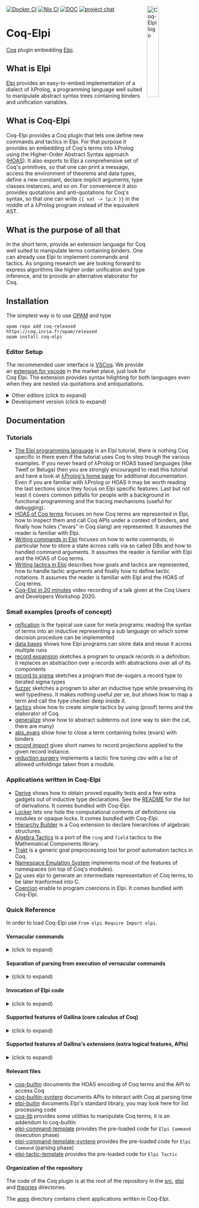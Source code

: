 [![Docker CI](https://github.com/LPCIC/coq-elpi/actions/workflows/main.yml/badge.svg)](https://github.com/LPCIC/coq-elpi/actions/workflows/main.yml)
[![Nix CI](https://github.com/LPCIC/coq-elpi/actions/workflows/nix-action-coq-8.19.yml/badge.svg)](https://github.com/LPCIC/coq-elpi/actions/workflows/nix-action-coq-8.19.yml)
[![DOC](https://github.com/LPCIC/coq-elpi/actions/workflows/doc.yml/badge.svg)](https://github.com/LPCIC/coq-elpi/actions/workflows/doc.yml)
[![project chat](https://img.shields.io/badge/zulip-join_chat-brightgreen.svg)](https://coq.zulipchat.com/#narrow/stream/253928-Elpi-users.20.26.20devs)
<img align="right" src="https://github.com/LPCIC/coq-elpi/raw/master/etc/logo.png" alt="Coq-Elpi logo" width="25%" />

# Coq-Elpi
[Coq](https://github.com/coq/coq) plugin embedding [Elpi](https://github.com/LPCIC/elpi).

## What is Elpi
[Elpi](https://github.com/LPCIC/elpi) provides an easy-to-embed implementation
of a dialect of λProlog, a programming language well suited to manipulate
abstract syntax trees containing binders and unification variables.

## What is Coq-Elpi
Coq-Elpi provides a Coq plugin that lets one define new commands and tactics in
Elpi. For that purpose it provides an embedding of Coq's terms into λProlog
using the Higher-Order Abstract Syntax approach
([HOAS](https://en.wikipedia.org/wiki/Higher-order_abstract_syntax)). It also
exports to Elpi a comprehensive set of Coq's primitives, so that one can
print a message, access the environment of theorems and data types, define a
new constant, declare implicit arguments, type classes instances, and so on.
For convenience it also provides quotations and anti-quotations for Coq's
syntax, so that one can write `{{ nat -> lp:X }}` in the middle of a λProlog
program instead of the equivalent AST.

## What is the purpose of all that
In the short term, provide an extension language for Coq well suited to
manipulate terms containing binders. One can already use Elpi to implement
commands and tactics.
As ongoing research we are
looking forward to express algorithms like higher order unification and type
inference, and to provide an alternative elaborator for Coq.

## Installation

The simplest way is to use [OPAM](http://opam.ocaml.org/) and type
```
opam repo add coq-released https://coq.inria.fr/opam/released
opam install coq-elpi
```

### Editor Setup

The recommended user interface is [VSCoq](https://github.com/coq-community/vscoq/).
We provide an [extension for vscode](https://github.com/LPCIC/coq-elpi-lang) in the
market place, just look for Coq Elpi. The extension provides syntax hilighting
for both languages even when they are nested via quotations and antiquotations.

<details><summary>Other editors (click to expand)</summary><p>

At the time of writing Proof General does not handle quotations correctly, see ProofGeneral/PG#437.
In particular `Elpi Accumulate lp:{{ .... }}.` is used in tutorials to mix Coq and Elpi code
without escaping. Coq-Elpi also accepts `Elpi Accumulate " .... ".` but strings part of the
Elpi code needs to be escaped. Finally, for non-tutorial material, one can always put
the code in an external file declared with `From some.load.path Extra Dependency "filename" as f.`
and use `Elpi Accumulate File f.`.

CoqIDE does handle quotations. The installation process puts
[coq-elpi.lang](etc/coq-elpi.lang)
in a place where CoqIDE can find it.  Then you can select `coq-elpi`
from the menu `Edit -> Preferences -> Colors`.

For Vim users, [Coqtail](https://github.com/whonore/Coqtail) provides syntax
highlighting and handles quotations.

</p></details>

<details><summary>Development version (click to expand)</summary><p>

To install the development version one can type
```
opam pin add coq-elpi https://github.com/LPCIC/coq-elpi.git
```
One can also clone this repository and type `make`, but check you have
all the dependencies installed first (see [coq-elpi.opam](coq-elpi.opam)).

We recommend to look at the [CI setup](.github/workflows) for
ocaml versions being tested. Also, we recommend to install `dot-merlin-reader`
and `ocaml-lsp-server` (version 1.15).

</p></details>

## Documentation

### Tutorials

- [The Elpi programming language](https://lpcic.github.io/coq-elpi/tutorial_elpi_lang.html) is an Elpi
  tutorial, there is nothing Coq specific in there even if the tutorial uses Coq
  to step trough the various examples. If you never heard of λProlog or HOAS
  based languages (like Twelf or Beluga) then you are strongly encouraged to
  read this tutorial and have a look at
  [λProlog's home page](http://www.lix.polytechnique.fr/Labo/Dale.Miller/lProlog/)
  for additional documentation. Even if you are familiar with λProlog or HOAS it
  may be worth reading the last sections since they focus on Elpi specific
  features. Last but not least it covers common pitfalls for people with a
  background in functional programming and the tracing mechanisms (useful for
  debugging).
- [HOAS of Coq terms](https://lpcic.github.io/coq-elpi/tutorial_coq_elpi_HOAS.html) focuses on how
  Coq terms are represented in Elpi, how to inspect them and call Coq APIs under
  a context of binders, and finally how holes ("evars" in Coq slang) are
  represented. It assumes the reader is familiar with Elpi.
- [Writing commands in Elpi](https://lpcic.github.io/coq-elpi/tutorial_coq_elpi_command.html) focuses on how to
  write commands, in particular how to store a state across calls via so called
  DBs and how to handled command arguments. It assumes the reader is familiar
  with Elpi and the HOAS of Coq terms.
- [Writing tactics in Elpi](https://lpcic.github.io/coq-elpi/tutorial_coq_elpi_tactic.html) describes how goals
  and tactics are represented, how to handle tactic arguments and finally how
  to define tactic notations. It assumes the reader is familiar with Elpi and
  the HOAS of Coq terms.
- [Coq-Elpi in 20 minutes](https://youtu.be/m60rHnvCJ2o)
  video recording of a talk given at the Coq Users and Developers Workshop 2020.

### Small examples (proofs of concept)

- [reification](examples/example_reflexive_tactic.v) is the typical use
  case for meta programs: reading the syntax of terms into an inductive
  representing a sub language on which some decision procedure can be
  implemented
- [data bases](examples/example_data_base.v) shows how Elpi programs
  can store data and reuse it across multiple runs
- [record expansion](examples/example_record_expansion.v) sketches a
  program to unpack records in a definition: it  replaces an abstraction over a
  records with abstractions over all of its components
- [record to sigma](examples/example_record_to_sigma.v) sketches a
  program that de-sugars a record type to iterated sigma types
- [fuzzer](examples/example_fuzzer.v) sketches a
  program to alter an inductive type while preserving its well typedness. It
  makes nothing useful per se, but shows how to map a term and call the type
  checker deep inside it.
- [tactics](examples/example_curry_howard_tactics.v) show how to create
  simple tactics by using (proof) terms and the elaborator of Coq
- [generalize](examples/example_generalize.v) show how to abstract
  subterms out (one way to skin the cat, there are many)
- [abs_evars](examples/example_abs_evars.v) show how to close a term
  containing holes (evars) with binders
- [record import](examples/example_import_projections.v) gives short names
  to record projections applied to the given record instance.
- [reduction surgery](examples/example_reduction_surgery.v) implements
  a tactic fine tuning cbv with a list of allowed unfoldings taken from a
  module.

### Applications written in Coq-Elpi

- [Derive](apps/derive/examples/usage.v) shows how to 
  obtain proved equality tests and a few extra gadgets out of
  inductive type declarations. See the [README](apps/derive/README.md)
  for the list of derivations. It comes bundled with Coq-Elpi.
- [Locker](apps/locker) lets one hide the computational contents of definitions
  via modules or opaque locks. It comes bundled with Coq-Elpi.
- [Hierarchy Builder](https://github.com/math-comp/hierarchy-builder) is a
  Coq extension to declare hierarchies of algebraic structures.
- [Algebra Tactics](https://github.com/math-comp/algebra-tactics/) is a 
  port of the `ring` and `field` tactics to the Mathematical Components
  library.
- [Trakt](https://github.com/ecranceMERCE/trakt) is a generic goal
  preprocessing tool for proof automation tactics in Coq.
- [Namespace Emulation System](apps/NES/examples/usage_NES.v) implements
  most of the features of namespaces (on top of Coq's modules).
- [Dx](https://gitlab.univ-lille.fr/samuel.hym/dx) uses elpi to generate
  an intermediate representation of Coq terms, to be later tranformed into
  C.
- [Coercion](apps/coercion) enable to program coercions in Elpi.
  It comes bundled with Coq-Elpi.

### Quick Reference

In order to load Coq-Elpi use `From elpi Require Import elpi`.

#### Vernacular commands

<details><summary>(click to expand)</summary>

- `Elpi Command <qname>` creates command named `<qname>` containing the preamble
  [elpi-command](elpi/elpi-command-template.elpi).
- `Elpi Tactic <qname>` creates a tactic `<qname>` containing the preamble
  [elpi-tactic](elpi/elpi-tactic-template.elpi).
- `Elpi Db <dbname> <code>` creates a Db (a program that is accumulated into
  other programs). `<code>` is the initial contents of the Db, including the
  type declaration of its constituting predicates.
  It understands the `#[phase]` attribute, see [synterp-vs-interp](README.md#separation-of-parsing-from-execution-of-vernacular-commands).
- `Elpi Program <qname> <code>` lower level primitive letting one crate a
  command/tactic with a custom preamble `<code>`.
- `From some.load.path Extra Dependency <filename> as <fname>`.
- `Elpi Accumulate [<dbname>|<qname>] [<code>|File <fname>|Db <dbname>]`
  adds code to the current program (or `<dbname>` or `<qname>` if specified).
  The code can be verbatim, from a file or a Db.
  File names `<fname>` must have been previously declared with the above command.
  It understands the `#[skip="rex"]` and `#[only="rex"]` which make the command
  a no op if the Coq version is matched (or not) by the given regular expression.
  It understands the `#[phase]` attribute, see [synterp-vs-interp](README.md#separation-of-parsing-from-execution-of-vernacular-commands)
- `Elpi Typecheck [<qname>]` typechecks the current program (or `<qname>` if
  specified).
  It understands the `#[phase]` attribute, see [synterp-vs-interp](README.md#separation-of-parsing-from-execution-of-vernacular-commands)
- `Elpi Debug <string>` sets the variable `<string>`, relevant for conditional
  clause compilation (the `:if VARIABLE` clause attribute).
  It understands the `#[phase]` attribute, see [synterp-vs-interp](README.md#separation-of-parsing-from-execution-of-vernacular-commands)
- `Elpi Trace [[<start> <stop>] <predicate-filter>*|Off]` enable/disable
  tracing, eventually limiting it to a specific range of execution steps or
  predicate names.
  It understands the `#[phase]` attribute, see [synterp-vs-interp](README.md#separation-of-parsing-from-execution-of-vernacular-commands)
- `Elpi Trace Browser` enable/disable
  tracing for Elpi's [trace browser]().
- `Elpi Bound Steps <number>` limits the number of steps an Elpi program can
  make.
- `Elpi Print <qname> [<string> <filter>*]` prints the program `<qname>` to an
  HTML file named `<qname>.html` and a text file called `<qname>.txt`
  (or `<string>` if provided) filtering out clauses whose file or clause-name
  matches `<filter>`.
  It understands the `#[phase]` attribute, see [synterp-vs-interp](README.md#separation-of-parsing-from-execution-of-vernacular-commands)

where:

- `<qname>` is a qualified Coq name, e.g. `derive.eq` or `my_program`.
- `<dbname>` is like `<qname>` but lives in a different namespace. By convention
  `<dbname>` ends in `.db`, e.g. `derive.eq.db`.
- `<code>` is verbatim Elpi code, either `lp:{{ ... }}` or `" ... "` (in the
  latter case, strings delimiters need to be escaped following Coq rules, e.g.
  `lp:{{ coq.say "hello!" }}` becomes `" coq.say ""hello!"" "`).
- `<filename>` is a string containing the path of an external file, e.g.
  `"this_file.elpi"`.
- `<start>` and `<stop>` are numbers, e.g. `17 24`.
- `<predicate-filter>` is a regexp against which the predicate name is matched,
  e.g. `"derive.*"`.

</p></details>

#### Separation of parsing from execution of vernacular commands

<details><summary>(click to expand)</summary>

Since version 8.18 Coq has separate parsing and execution phases,
respectively called synterp and interp.

Since Coq has an extensible grammar the parsing phase is not entirely
performed by the parser: after parsing one sentence Coq evaluates its
synterp action. The synterp actions of a command like `Import A.` are
the subset of its effect which affect parsing, like enabling a notation.
Later, during the execution phase Coq evaluates the its
interp action, which includes effects like putting lemma names in scope or
enables type class instances etc.

Being able to parse an entire document quickly,
without actually executing any sentence, is important for developing reactive
user interfaces, but requires some extra work when defining new commands,
in particular to separate their synterp actions from their interp ones.
Each command defined with Coq-Elpi is split into two programs,
one running during the parsing phase and the other one during the execution
phase.

##### Declaration of synterp actions

Each `Elpi Command` internally declares two programs with the same name.
One to be run while the Coq document is parsed, the synterp-command,
and the other one while it is executed, the interp command.
`Elpi Accumulate`, by default, adds code to the interp-command.
The `#[phase]` attribute can be used to accumulate code to the synterp-command
or to both commands. `Elpi Typecheck` checks both commands.

Each `Elpi Db` internally declares one db, by default for the interp phase.
The `#[phase]` attribute can be used crate a database for the synterp phase,
or for both phases. Note that databases for the two phases are distinct, no
data is shared among them. In particular the `coq.elpi.accumulate*` API exists
in both phases and only acts on data bases for the current phase.

##### The alignment of phases

All synterp actions, i.e. calls to APIs dealing with modules and sections
like begin/end-module or import/export, have to happen at *both* synterp and
interp time and *in the same order*.

In order to do so, the synterp-command may need to communicate data to the
corresponding interp-command. There are two ways for doing so.

The first one is to use, as the main entry points, the following ones:
```
pred main-synterp i:list argument, o:any.
pred main-interp i:list argument, i:any.
```
Unlike `main` the former outputs a datum while the latter receives it in input.
During the synterp phase the API `coq.synterp-actions` lists the actions
performed so far. An excerpt from the [coq-builtin-synterp](builtin-doc/coq-builtin-synterp.elpi) file:
```
% Action executed during the parsing phase (aka synterp)
kind synterp-action type.
type begin-module id -> synterp-action.
type end-module modpath -> synterp-action.
```
The synterp-command can output data of that type, but also any other data it
wishes.

The second way to communicate data is implicit, but limited to synterp actions.
Such synterp actions can be recorded into (nested) groups whose structure is
declared using well-bracketed calls to predicates `coq.begin-synterp-group`
and `coq.end-synterp-group` in the synterp phase. In the interp phase, one can
then use predicate `coq.replay-synterp-action-group` to replay all the synterp
actions of the group with the given name at once.

In the case where one wishes to interleave code between the actions of a given
group, it is also possible to match the synterp group structure at interp, via
`coq.begin-synterp-group` and `coq.end-synterp-group`. Individual actions that
are contained in the group then need to be replayed individually.

One can use `coq.replay-next-synterp-actions` to replay all synterp actions
until the next beginning/end of a synterp group. However, this is discouraged
in favour of using groups explicitly, as this is more modular. Code that used
to rely on the now-removed `coq.replay-all-missing-synterp-actions` predicate
can rely on `coq.replay-next-synterp-actions` instead, but this is discouraged
in favour of using groups explicitly)

##### Syntax of the `#[phase]` attribute

- `#[phase="ph"]` where `"ph"` can be `"parsing"`,
  `"execution"` or `"both"`
- `#[synterp]` is a shorthand for `#[phase="parsing"]`
- `#[interp]` is a shorthand for `#[phase="execution]`

</p></details>

#### Invocation of Elpi code

<details><summary>(click to expand)</summary>

- `Elpi <qname> <argument>*.` invokes the `main` predicate of the `<qname>`
  program passing a possible empty list of arguments. This is how you invoke a
  command.
- `elpi <qname> <argument>*.` invokes the `solve` predicate of the `<qname>`
  program passing a possible empty list of arguments and the current goal. This
  is how you invoke a tactic.

- `Elpi Export <qname> [As <other-qname>]` makes it possible to invoke
  command `<qname>` (or `<other-qname>` if given) without
  the `Elpi` prefix or invoke tactic `<qname>` in the middle of a term just
  writing `<qname> args` instead of `ltac:(elpi <qname> args)`. Note that in
  the case of tactics, all arguments are considered to be terms.
  Moreover, remember that one can use `Tactic Notation` to give the tactic a
  better syntax and a shorter name when used in the middle of a proof script.

where `<argument>` can be:

- a number, e.g. `3`, represented in Elpi as `(int 3)`
- a string, e.g. `"foo"` or `bar.baz`,  represented in Elpi as `(str "foo")` and
  `(str "bar.baz")`. Coq keywords and symbols are recognized as strings,
  eg `=>` requires no quotes. Quotes are necessary if the string contains
  a space or a character that is not accepted for qualified identifiers or
  if the string is `Definition`, `Axiom`, `Record`, `Structure`, `Inductive`,
  `CoInductive`, `Variant` or `Context`.
- a term, e.g. `(3)` or `(f x)`, represented in Elpi as `(trm ...)`. Note that
  terms always require parentheses, that is `3` is a number while `(3)` is a Coq
  term and depending on the context could be a natural number
  (i.e. `S (S (S O))`) or a `Z` or ... See also the section Terms as arguments
  down below, and the syntax for Ltac variables down below.

Commands also accept the following arguments (the syntax is as close as possible
to the Coq one: [...] means optional, * means 0 or more). See the `argument`
data type in `coq-builtin.elpi` for their HOAS encoding. See also the section
Terms as arguments down below.

- `Definition` _name_ _binder_* [`:` _term_] `:=` _term_
- `Axiom` _name_ `:` _term_
- [ `Record` | `Structure` ] _name_ _binder_* [`:` _sort_] `:=` [_name_] `{` _name_ `:` _term_ `;` * `}`
- [ `Inductive` | `CoInductive` | `Variant` ] _name_ _binder_* [`|` _binder_*] [`:` _term_] `:=` `|` _name_ _binder_* `:` _term_ *
- `Context` _binder_*

##### Ltac Variables

Tactics also accept Ltac variables as follows:
- `ltac_string:(v)` (for `v` of type `string` or `ident`)
- `ltac_int:(v)` (for `v` of type `int` or `integer`)
- `ltac_term:(v)` (for `v` of type `constr` or `open_constr` or `uconstr` or `hyp`)
- `ltac_(string|int|term)_list:(v)` (for `v` of type `list` of ...)
- `ltac_tactic:(t)` (for `t` of type `tactic_expr`)
- `ltac_attributes:(v)` (for `v` of type `attributes`)
For example:
```coq
Tactic Notation "tac" string(X) ident(Y) int(Z) hyp(T) constr_list(L) simple_intropattern_list(P) :=
  elpi tac ltac_string:(X) ltac_string:(Y) ltac_int:(Z) ltac_term:(T) ltac_term_list:(L) ltac_tactic:(intros P).
```
lets one write `tac "a" b 3 H t1 t2 t3 [|m]` in any Ltac context.
Arguments are first interpreted by Ltac according to the types declared
in the tactic notation and then injected in the corresponding Elpi argument.
For example `H` must be an existing hypothesis, since it is typed with
the `hyp` Ltac type, but in Elpi it will appear as a term, eg `trm c0`.
Similarly `t1`, `t2` and `t3` are checked to be well typed and to contain no
unresolved implicit arguments, since this is what the `constr` Ltac type means
If they were typed as `open_constr` or `uconstr`, the last or both checks would
be respectively skipped. In any case they are passed to the Elpi code as `trm ...`.
Both `"a"` and `b` are passed to Elpi as `str ...`.
Finally, `ltac_term:(T)` and `(T)` are *not* synonyms: but the former must be used
when defining tactic notations, the latter when invoking elpi tactics directly.

##### Attributes

Attributes are supported in both commands and tactics. Examples:
- `#[ att ] Elpi cmd`
- `#[ att ] cmd` for a command `cmd` exported via `Elpi Export cmd`
- `#[ att ] elpi tac`
- `Tactic Notation ... attributes(A) ... := ltac_attributes:(A) elpi tac`.
  Due to a parsing conflict in Coq grammar, at the time of writing this code:
  ```coq
  Tactic Notation "#[" attributes(A) "]" "tac" :=
    ltac_attributes:(A) elpi tac.
  ``` 
  has the following limitation:
  - `#[ att ] tac.` does not parse
  - `(#[ att ] tac).` works
  - `idtac; #[ att ] tac.` works

##### Terms as arguments

Since version 1.15, terms passed to Elpi commands code via `(term)` or via a
declaration (like `Record`, `Inductive` ...) are in elaborated format by
default. This means that all Coq notational facilities are available, like
deep pattern matching, or tactics in terms.
One can use the attribute `#[arguments(raw)]` to declare a command which instead
takes arguments in raw format. In that case, notations are unfolded,
implicit arguments are expanded (holes `_` are added) and lexical analysis is
performed (global names and bound names are identified, holes are applied
to bound names in scope), but deep pattern matching or tactics in terms are not
supported, and in particular type checking/inference is not performed.
Once can use the `coq.typecheck` or `coq.elaborate-skeleton` APIs
to fill in implicit arguments and insert coercions on raw terms.

Terms passed to Elpi tactics via tactic notations can be forced to be elaborated
beforehand by declaring the parameters to be of type `constr` or `open_constr`.
Arguments of type `uconstr` are passed raw.

##### Testing/debugging:

- `Elpi Query [<qname>] <code>` runs `<code>` in the current program (or in
  `<qname>` if specified).
- `Elpi Query [<qname>] <synterp-code> <interp-code>` runs
  `<synterp-code>` in the current (synterp) program (or in
`<qname>` if specified) and `<interp-code>` in the current program (or `<qname>`).
- `elpi query [<qname>] <string> <argument>*` runs the `<string>` predicate
  (that must have the same signature of the default predicate `solve`).

</p></details>

#### Supported features of Gallina (core calculus of Coq)

<details><summary>(click to expand)</summary>

- [x] functional core (fun, forall, match, application, let-in, sorts)
- [x] evars (unification variables)
- [x] single Inductive and CoInductive types (including parameters, non-uniform
      parameters, indexes)
- [ ] mutual Inductive and CoInductive types
- [x] fixpoints
- [ ] mutual fixpoints
- [ ] cofixpoints
- [x] primitive records
- [x] primitive projections
- [x] primitive integers
- [x] primitive floats
- [ ] primitive arrays
- [x] universe polymorphism
- [x] modules
- [x] module types
- [x] functor application
- [x] functor definition

</p></details>

#### Supported features of Gallina's extensions (extra logical features, APIs)

<details><summary>(click to expand)</summary>

Checked boxes are available, unchecked boxes are planned, missing items are not
planned. This is a high level list, for the details
see [coq-builtin](builtin-doc/coq-builtin.elpi).

- [x] i/o: messages, warnings, errors, Coq version
- [x] logical environment: read, write, locate
  + [x] dependencies between objects
- [x] type classes database: read, write
  + [ ] take over resolution
- [x] canonical structures database: read, write
  + [ ] take over resolution
- [x] coercions database: read, write
- [x] sections: open, close
- [x] scope management: import, export
- [x] hints: mode, opaque, resolve, strategy
- [x] arguments: implicit, name, scope, simpl
- [x] abbreviations: read, write, locate
- [x] typing and elaboration
- [x] unification
- [x] reduction: `lazy`, `cbv`, `vm`, `native`
  - [x] flags for `lazy` and `cbv`
- [x] ltac1: bridge to call ltac1 code, mono and multi-goal tactics
- [x] option system: get, set, add
- [x] pretty printer: boxes, printing width
- [x] attributes: read

</p></details>

#### Relevant files

- [coq-builtin](builtin-doc/coq-builtin.elpi) documents the HOAS encoding of Coq terms
  and the API to access Coq
- [coq-builtin-synterp](builtin-doc/coq-builtin-synterp.elpi) documents APIs to interact with Coq at parsing time
- [elpi-buitin](builtin-doc/elpi-builtin.elpi) documents Elpi's standard library, you may
  look here for list processing code
- [coq-lib](elpi/coq-lib.elpi) provides some utilities to manipulate Coq terms;
  it is an addendum to coq-builtin
- [elpi-command-template](elpi/elpi-command-template.elpi) provides the pre-loaded code for `Elpi Command` (execution phase)
- [elpi-command-template-synterp](elpi/elpi-command-template-synterp.elpi) provides the pre-loaded code for `Elpi Command` (parsing phase)
- [elpi-tactic-template](elpi/elpi-tactic-template.elpi) provides the pre-loaded code for `Elpi Tactic`

#### Organization of the repository

The code of the Coq plugin is at the root of the repository in the [src](src/),
[elpi](elpi/) and [theories](theories/) directories.

The [apps](apps/) directory contains client applications written in Coq-Elpi.

